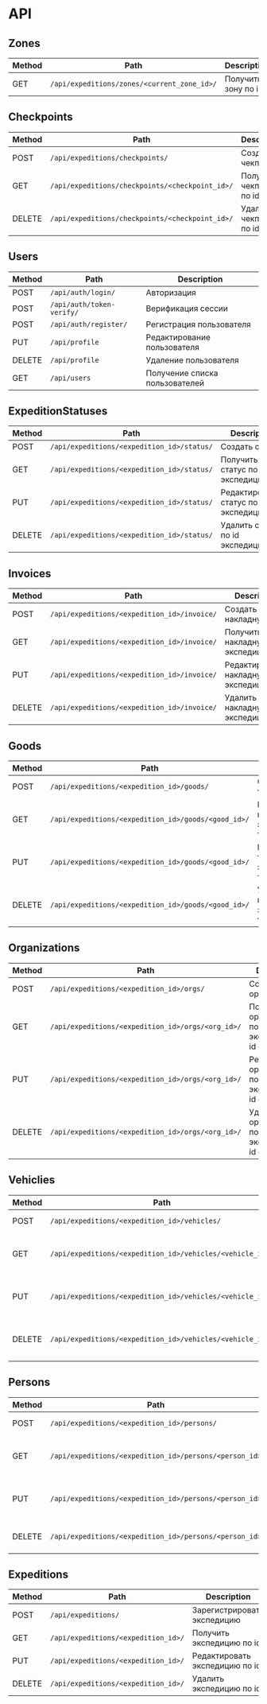 # API

## Zones
| Method   | Path     | Description |
|----------|----------|----------|
| GET    | `/api/expeditions/zones/<current_zone_id>/`   | Получить зону по id   |

## Checkpoints
| Method   | Path     | Description |
|----------|----------|----------|
| POST    | `/api/expeditions/checkpoints/`   | Создать чекпоинт   |
| GET    | `/api/expeditions/checkpoints/<checkpoint_id>/`   | Получить чекпоинт по id   |
| DELETE    | `/api/expeditions/checkpoints/<checkpoint_id>/`   | Удалить чекпоинт по id   |

## Users
| Method   | Path     | Description |
|----------|----------|----------|
| POST    | `/api/auth/login/`   | Авторизация   |
| POST    | `/api/auth/token-verify/`   | Верификация сессии   |
| POST    | `/api/auth/register/`   | Регистрация пользователя   |
| PUT    | `/api/profile`   | Редактирование пользователя   |
| DELETE    | `/api/profile`   | Удаление пользователя   |
| GET    | `/api/users`   | Получение списка пользователей   |

## ExpeditionStatuses
| Method   | Path     | Description |
|----------|----------|----------|
| POST    | `/api/expeditions/<expedition_id>/status/`   | Создать статус   |
| GET    | `/api/expeditions/<expedition_id>/status/`   | Получить статус по id экспедиции   |
| PUT    | `/api/expeditions/<expedition_id>/status/`   | Редактирование статус по id экспедиции   |
| DELETE    | `/api/expeditions/<expedition_id>/status/`   | Удалить статус по id экспедиции   |

## Invoices
| Method   | Path     | Description |
|----------|----------|----------|
| POST    | `/api/expeditions/<expedition_id>/invoice/`   | Создать накладную   |
| GET    | `/api/expeditions/<expedition_id>/invoice/`   | Получить накладную по id экспедиции   |
| PUT    | `/api/expeditions/<expedition_id>/invoice/`   | Редактирование накладную по id экспедиции   |
| DELETE    | `/api/expeditions/<expedition_id>/invoice/`   | Удалить накладную по id экспедиции   |

## Goods
| Method   | Path     | Description |
|----------|----------|----------|
| POST    | `/api/expeditions/<expedition_id>/goods/`   | Создать список товаров   |
| GET    | `/api/expeditions/<expedition_id>/goods/<good_id>/`   | Получить товар по id экспедиции и id товара  |
| PUT    | `/api/expeditions/<expedition_id>/goods/<good_id>/`   | Редактирование товар по id экспедиции и id товара   |
| DELETE    | `/api/expeditions/<expedition_id>/goods/<good_id>/`   | Удалить товар по id экспедиции и id товара   |

## Organizations
| Method   | Path     | Description |
|----------|----------|----------|
| POST    | `/api/expeditions/<expedition_id>/orgs/`   | Создать организацию   |
| GET    | `/api/expeditions/<expedition_id>/orgs/<org_id>/`   | Получить организацию по id экспедиции и id организации  |
| PUT    | `/api/expeditions/<expedition_id>/orgs/<org_id>/`   | Редактировать организацию по id экспедиции и id организации   |
| DELETE    | `/api/expeditions/<expedition_id>/orgs/<org_id>/`   | Удалить организацию по id экспедиции и id организации   |

## Vehiclies
| Method   | Path     | Description |
|----------|----------|----------|
| POST    | `/api/expeditions/<expedition_id>/vehicles/`   | Зарегистрировать транспорт   |
| GET    | `/api/expeditions/<expedition_id>/vehicles/<vehicle_id>/`   | Получить транспорт по id экспедиции и id транспорта  |
| PUT    | `/api/expeditions/<expedition_id>/vehicles/<vehicle_id>/`   | Редактировать транспорт по id экспедиции и id транспорта   |
| DELETE    | `/api/expeditions/<expedition_id>/vehicles/<vehicle_id>/`   | Удалить транспорт по id экспедиции и id транспорта   |

## Persons
| Method   | Path     | Description |
|----------|----------|----------|
| POST    | `/api/expeditions/<expedition_id>/persons/`   | Зарегистрировать транспорт   |
| GET    | `/api/expeditions/<expedition_id>/persons/<person_id>`   | Получить персонал по id экспедиции и id персонала  |
| PUT    | `/api/expeditions/<expedition_id>/persons/<person_id>`   | Редактировать персонал по id экспедиции и id персонала   |
| DELETE    | `/api/expeditions/<expedition_id>/persons/<person_id>`   | Удалить персонал по id экспедиции и id персонала   |

## Expeditions
| Method   | Path     | Description |
|----------|----------|----------|
| POST    | `/api/expeditions/`   | Зарегистрировать экспедицию   |
| GET    | `/api/expeditions/<expedition_id>/`   | Получить экспедицию по id  |
| PUT    | `/api/expeditions/<expedition_id>/`   | Редактировать экспедицию по id   |
| DELETE    | `/api/expeditions/<expedition_id>/`   | Удалить экспедицию по id   |
